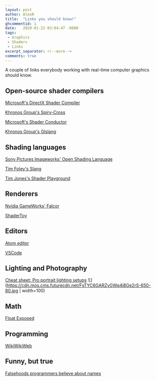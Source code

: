 ```yaml
---
layout: post
author: AlexR
title:  "Links you should know!"
ghcommentid: 1
date:   2020-01-22 03:04:47 -0800
tags:
 - Graphics
 - Shaders
 - Links
excerpt_separator: <!--more-->
comments: true
---
```


A couple of links everybody working with real-time computer graphics should know.
<!--more-->

## Open-source shader compilers

[Microsoft's DirectX Shader Compiler](https://github.com/Microsoft/DirectXShaderCompiler)

[Khronos Group's Spirv-Cross](https://github.com/KhronosGroup/SPIRV-Cross)

[Microsoft's Shader Conductor](https://github.com/Microsoft/ShaderConductor)

[Khronos Group's Glslang](https://github.com/KhronosGroup/glslang)

## Shading languages

[Sony Pictures Imageworks' Open Shading Language](https://github.com/imageworks/OpenShadingLanguage)

[Tim Foley's Slang](https://github.com/shader-slang/slang)

[Tim Jones's Shader Playground](http://shader-playground.timjones.io/)

## Renderers

[Nvidia GameWorks' Falcor](https://github.com/nvidiagameworks/falcor)

[ShaderToy](https://www.shadertoy.com/)

## Editors

[Atom editor](https://atom.io/)

[VSCode](https://github.com/Microsoft/vscode)

## Lighting and Photography

[Cheat sheet: Pro portrait lighting setups](https://www.digitalcameraworld.com/tutorials/cheat-sheet-pro-portrait-lighting-setups)
![](https://cdn.mos.cms.futurecdn.net/FsTYC6GARZyGWq4i8Ge2rS-650-80.jpg | width=100)


## Math

[Float Exposed](https://float.exposed/)


## Programming

[WikiWikiWeb](https://wiki.c2.com/)

## Funny, but true

[Falsehoods programmers believe about names](https://www.kalzumeus.com/2010/06/17/falsehoods-programmers-believe-about-names/)

